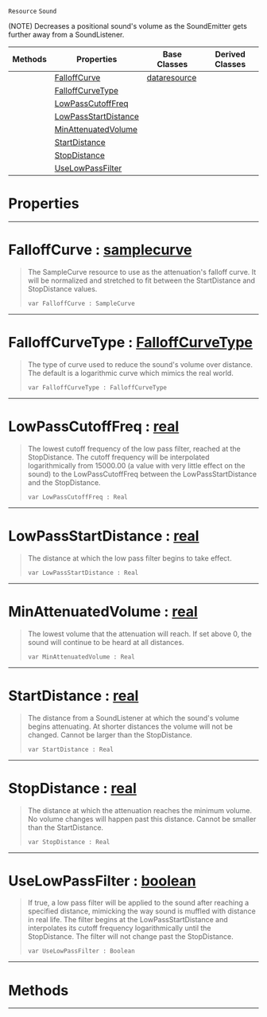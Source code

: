  `Resource` `Sound`



(NOTE) Decreases a positional sound's volume as the SoundEmitter gets further away from a SoundListener.

|Methods|Properties|Base Classes|Derived Classes|
|---|---|---|---|
| |[ FalloffCurve](https://plasmaengine.github.io/PlasmaDocs/Plasma1/C++/code_reference/class_reference/soundattenuator.markdown#falloffcurve-plasma-engine)|[dataresource](https://plasmaengine.github.io/PlasmaDocs/Plasma1/C++/code_reference/class_reference/dataresource.markdown)| |
| |[ FalloffCurveType](https://plasmaengine.github.io/PlasmaDocs/Plasma1/C++/code_reference/class_reference/soundattenuator.markdown#falloffcurvetype-plasma-en)| | |
| |[ LowPassCutoffFreq](https://plasmaengine.github.io/PlasmaDocs/Plasma1/C++/code_reference/class_reference/soundattenuator.markdown#lowpasscutofffreq-plasma-e)| | |
| |[ LowPassStartDistance](https://plasmaengine.github.io/PlasmaDocs/Plasma1/C++/code_reference/class_reference/soundattenuator.markdown#lowpassstartdistance-zer)| | |
| |[ MinAttenuatedVolume](https://plasmaengine.github.io/PlasmaDocs/Plasma1/C++/code_reference/class_reference/soundattenuator.markdown#minattenuatedvolume-plasma)| | |
| |[ StartDistance](https://plasmaengine.github.io/PlasmaDocs/Plasma1/C++/code_reference/class_reference/soundattenuator.markdown#startdistance-plasma-engin)| | |
| |[ StopDistance](https://plasmaengine.github.io/PlasmaDocs/Plasma1/C++/code_reference/class_reference/soundattenuator.markdown#stopdistance-plasma-engine)| | |
| |[ UseLowPassFilter](https://plasmaengine.github.io/PlasmaDocs/Plasma1/C++/code_reference/class_reference/soundattenuator.markdown#uselowpassfilter-plasma-en)| | |


 #  Properties


---  
 #  FalloffCurve : [samplecurve](https://plasmaengine.github.io/PlasmaDocs/Plasma1/C++/code_reference/class_reference/samplecurve.markdown)

> The SampleCurve resource to use as the attenuation's falloff curve. It will be normalized and stretched to fit between the StartDistance and StopDistance values.
> ``` lang=cpp, name=Lightning
> var FalloffCurve : SampleCurve


---  
 #  FalloffCurveType : [FalloffCurveType](https://plasmaengine.github.io/PlasmaDocs/Plasma1/C++/code_reference/enum_reference.markdown#falloffcurvetype)

> The type of curve used to reduce the sound's volume over distance. The default is a logarithmic curve which mimics the real world.
> ``` lang=cpp, name=Lightning
> var FalloffCurveType : FalloffCurveType


---  
 #  LowPassCutoffFreq : [real](https://plasmaengine.github.io/PlasmaDocs/Plasma1/C++/code_reference/lightning_base_types/real.markdown)

> The lowest cutoff frequency of the low pass filter, reached at the StopDistance. The cutoff frequency will be interpolated logarithmically from 15000.00 (a value with very little effect on the sound) to the LowPassCutoffFreq between the LowPassStartDistance and the StopDistance.
> ``` lang=cpp, name=Lightning
> var LowPassCutoffFreq : Real


---  
 #  LowPassStartDistance : [real](https://plasmaengine.github.io/PlasmaDocs/Plasma1/C++/code_reference/lightning_base_types/real.markdown)

> The distance at which the low pass filter begins to take effect.
> ``` lang=cpp, name=Lightning
> var LowPassStartDistance : Real


---  
 #  MinAttenuatedVolume : [real](https://plasmaengine.github.io/PlasmaDocs/Plasma1/C++/code_reference/lightning_base_types/real.markdown)

> The lowest volume that the attenuation will reach. If set above 0, the sound will continue to be heard at all distances.
> ``` lang=cpp, name=Lightning
> var MinAttenuatedVolume : Real


---  
 #  StartDistance : [real](https://plasmaengine.github.io/PlasmaDocs/Plasma1/C++/code_reference/lightning_base_types/real.markdown)

> The distance from a SoundListener at which the sound's volume begins attenuating. At shorter distances the volume will not be changed. Cannot be larger than the StopDistance.
> ``` lang=cpp, name=Lightning
> var StartDistance : Real


---  
 #  StopDistance : [real](https://plasmaengine.github.io/PlasmaDocs/Plasma1/C++/code_reference/lightning_base_types/real.markdown)

> The distance at which the attenuation reaches the minimum volume. No volume changes will happen past this distance. Cannot be smaller than the StartDistance.
> ``` lang=cpp, name=Lightning
> var StopDistance : Real


---  
 #  UseLowPassFilter : [boolean](https://plasmaengine.github.io/PlasmaDocs/Plasma1/C++/code_reference/lightning_base_types/boolean.markdown)

> If true, a low pass filter will be applied to the sound after reaching a specified distance, mimicking the way sound is muffled with distance in real life. The filter begins at the LowPassStartDistance and interpolates its cutoff frequency logarithmically until the StopDistance. The filter will not change past the StopDistance.
> ``` lang=cpp, name=Lightning
> var UseLowPassFilter : Boolean


---  
 #  Methods


---  
 

 